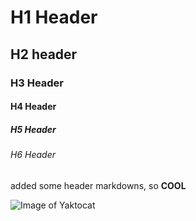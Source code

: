 # H1 Header 

## H2 header 

### H3  Header

#### H4 Header

##### H5 Header

###### H6 Header

added some header markdowns, so  **COOL**


![Image of Yaktocat](https://octodex.github.com/images/yaktocat.png)

